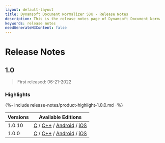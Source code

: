 ```yaml
---
layout: default-layout
title: Dynamsoft Document Normalizer SDK - Release Notes
description: This is the release notes page of Dynamsoft Document Normalizer.
keywords: release notes
needGenerateH3Content: false
---
```


# Release Notes

## 1.0

> First released: 06-21-2022

### Highlights

{%- include release-notes/product-highlight-1.0.0.md -%}

| Versions | Available Editions |
| -------- | ------------------ |
| 1.0.10 | [C](../programming/c/release-notes/c-1.md#1010-09292022) / [C++](../programming/cplusplus/release-notes/cpp-1.md#1010-09292022) / [Android](../programming/android/release-notes/android-1.md#1010-09292022) / [iOS](../programming/ios/release-notes/ios-1.md#1010-09292022) |
| 1.0.0 | [C](../programming/c/release-notes/c-1.md#100-06212022) / [C++](../programming/cplusplus/release-notes/cpp-1.md#100-06212022) / [Android](../programming/android/release-notes/android-1.md#100-06212022) / [iOS](../programming/ios/release-notes/ios-1.md#100-06212022) |
